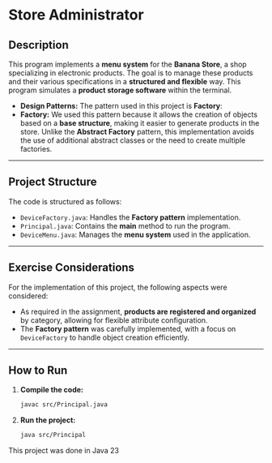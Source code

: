 # **Store Administrator**  

## **Description**  
This program implements a **menu system** for the **Banana Store**, a shop specializing in electronic products. The goal is to manage these products and their various specifications in a **structured and flexible** way. This program simulates a **product storage software** within the terminal.  

- **Design Patterns:** The pattern used in this project is **Factory**:  
- **Factory:** We used this pattern because it allows the creation of objects based on a **base structure**, making it easier to generate products in the store. Unlike the **Abstract Factory** pattern, this implementation avoids the use of additional abstract classes or the need to create multiple factories.  

---

## **Project Structure**  
The code is structured as follows:  

- `DeviceFactory.java`: Handles the **Factory pattern** implementation.  
- `Principal.java`: Contains the **main** method to run the program.  
- `DeviceMenu.java`: Manages the **menu system** used in the application.  

---

## **Exercise Considerations**  

For the implementation of this project, the following aspects were considered:  

- As required in the assignment, **products are registered and organized** by category, allowing for flexible attribute configuration.  
- The **Factory pattern** was carefully implemented, with a focus on `DeviceFactory` to handle object creation efficiently.  

---

## **How to Run**  

1. **Compile the code:**  
   ```bash
   javac src/Principal.java

   ```
2. **Run the project:**  
   ```bash
   java src/Principal
   ```
This project was done in Java 23

